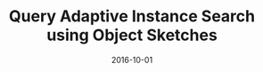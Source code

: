 ---
title: "Query Adaptive Instance Search using Object Sketches"
collection: publications
authors: '<a href="https://cse.buffalo.edu/~sreyasee">Das Bhattacharjee Sreyasee</a>, <a href="https://cse.buffalo.edu/~jsyuan">Junsong Yuan</a>, <strong>Weixiang Hong</strong>, <a href="https://www.ruanxiang.net">Xiang Ruan</a>'
date: 2016-10-01
venue: 'ACM International Conference on Multimedia (ACM MM), Full paper'
paperurl: 'https://dl.acm.org/doi/10.1145/2964284.2964317'
---